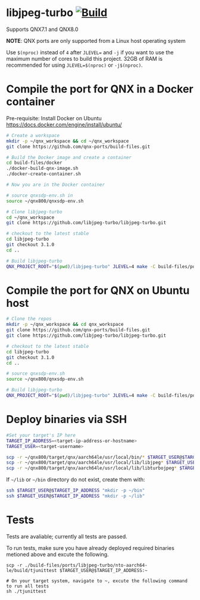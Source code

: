 # libjpeg-turbo [![Build](https://github.com/qnx-ports/build-files/actions/workflows/libjpeg-turbo.yml/badge.svg)](https://github.com/qnx-ports/build-files/actions/workflows/libjpeg-turbo.yml)

Supports QNX7.1 and QNX8.0

**NOTE**: QNX ports are only supported from a Linux host operating system

Use `$(nproc)` instead of `4` after `JLEVEL=` and `-j` if you want to use the maximum number of cores to build this project.
32GB of RAM is recommended for using `JLEVEL=$(nproc)` or `-j$(nproc)`.

# Compile the port for QNX in a Docker container

Pre-requisite: Install Docker on Ubuntu https://docs.docker.com/engine/install/ubuntu/
```bash
# Create a workspace
mkdir -p ~/qnx_workspace && cd ~/qnx_workspace
git clone https://github.com/qnx-ports/build-files.git

# Build the Docker image and create a container
cd build-files/docker
./docker-build-qnx-image.sh
./docker-create-container.sh

# Now you are in the Docker container

# source qnxsdp-env.sh in
source ~/qnx800/qnxsdp-env.sh

# Clone libjpeg-turbo
cd ~/qnx_workspace
git clone https://github.com/libjpeg-turbo/libjpeg-turbo.git

# checkout to the latest stable
cd libjpeg-turbo
git checkout 3.1.0
cd ..

# Build libjpeg-turbo
QNX_PROJECT_ROOT="$(pwd)/libjpeg-turbo" JLEVEL=4 make -C build-files/ports/libjpeg-turbo install
```

# Compile the port for QNX on Ubuntu host
```bash
# Clone the repos
mkdir -p ~/qnx_workspace && cd qnx_workspace
git clone https://github.com/qnx-ports/build-files.git
git clone https://github.com/libjpeg-turbo/libjpeg-turbo.git

# checkout to the latest stable
cd libjpeg-turbo
git checkout 3.1.0
cd ..

# source qnxsdp-env.sh
source ~/qnx800/qnxsdp-env.sh

# Build libjpeg-turbo
QNX_PROJECT_ROOT="$(pwd)/libjpeg-turbo" JLEVEL=4 make -C build-files/ports/libjpeg-turbo install
```

# Deploy binaries via SSH
```bash
#Set your target's IP here
TARGET_IP_ADDRESS=<target-ip-address-or-hostname>
TARGET_USER=<target-username>

scp -r ~/qnx800/target/qnx/aarch64le/usr/local/bin/* $TARGET_USER@$TARGET_IP_ADDRESS:~/bin
scp -r ~/qnx800/target/qnx/aarch64le/usr/local/lib/libjpeg* $TARGET_USER@$TARGET_IP_ADDRESS:~/lib
scp -r ~/qnx800/target/qnx/aarch64le/usr/local/lib/libturbojpeg* $TARGET_USER@$TARGET_IP_ADDRESS:~/lib
```

If `~/lib` or `~/bin` directory do not exist, create them with:
```bash
ssh $TARGET_USER@$TARGET_IP_ADDRESS "mkdir -p ~/bin"
ssh $TARGET_USER@$TARGET_IP_ADDRESS "mkdir -p ~/lib"
````

# Tests
Tests are avaliable; currently all tests are passed.

To run tests, make sure you have already deployed required binaries metioned above and excute the following.
```base
scp -r ./build-files/ports/libjpeg-turbo/nto-aarch64-le/build/tjunittest $TARGET_USER@$TARGET_IP_ADDRESS:~

# On your target system, navigate to ~, excute the following command to run all tests
sh ./tjunittest

```
